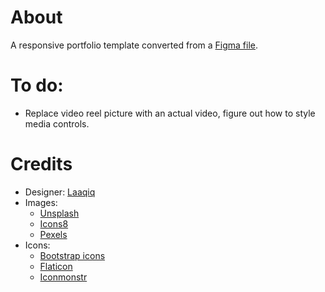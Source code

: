 # About
A responsive portfolio template converted from a [Figma file](https://www.figma.com/community/file/1063415783897538948).

# To do:
- Replace video reel picture with an actual video, figure out how to style media controls.

# Credits
- Designer: [Laaqiq](https://dribbble.com/laaqiq)
- Images:
    - [Unsplash](https://unsplash.com)
    - [Icons8](https://photos.icons8.com)
    - [Pexels](https://www.pexels.com)
- Icons:
    - [Bootstrap icons](https://icons.getbootstrap.com)
    - [Flaticon](https://www.flaticon.com)
    - [Iconmonstr](https://iconmonstr.com)